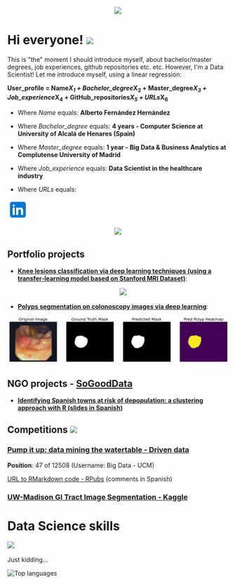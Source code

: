 <p align="center">
 <img src="https://pbs.twimg.com/media/CeP0MvqUIAE_ojO.jpg" width="850px">
</p>
 
# Hi everyone! <img src="https://i.gifer.com/4Snj.gif" width="300px">
This is "the" moment I should introduce myself, about bachelor/master degrees, job experiences, github repositories etc. etc. However, I'm a Data Scientist! Let me introduce myself, using a linear regression:

__User\_profile = Name*X<sub>1</sub> + Bachelor\_degree*X<sub>2</sub> + Master\_degree*X<sub>3</sub> + Job\_experience*X<sub>4</sub> + GitHub\_repositories*X<sub>5</sub> + URLs*X<sub>6</sub>__

* Where _Name_ equals: __Alberto Fernández Hernández__ 

* Where _Bachelor\_degree_ equals: __4 years - Computer Science at University of Alcalá de Henares (Spain)__
* Where _Master\_degree_ equals: __1 year - Big Data & Business Analytics at Complutense University of Madrid__ 
* Where _Job\_experience_ equals: __Data Scientist in the healthcare industry__ 
* Where _URLs_ equals:

[![LinkedIn icon](./media/linkedin_icon.png)](https://www.linkedin.com/in/alberto-fernandez-hernandez-3a3474136/)

<p align="center">
  <img src="https://icons.iconarchive.com/icons/martz90/circle-addon2/72/health-icon.png"/>
</p>

## Portfolio projects

  * __[Knee lesions classification via deep learning techniques (using a transfer-learning model based on Stanford MRI Dataset)](https://github.com/AlbertoUAH/Knee-Lesions-Classification-via-Deep-Learning)__:  
    <p align="center">
     <img src="./media/knee.gif">
    </p>
  * __[Polyps segmentation on colonoscopy images via deep learning](https://github.com/AlbertoUAH/polyps-image-segmentation)__:
<p align="center">
 <img src="./media/polyps.PNG">
</p>

## NGO projects - [SoGoodData](https://sogooddata.org/)

* __[Identifying Spanish towns at risk of depopulation: a clustering approach with R (slides in Spanish)](https://docs.google.com/presentation/d/1Cqvhf0W5QFEXd0AXpiuPQrZzVGl67qf1/edit#slide=id.p20)__


## Competitions <img src="https://cdn-icons-png.flaticon.com/128/708/708906.png" width=30px>

### [Pump it up: data mining the watertable - Driven data](https://www.drivendata.org/competitions/7/pump-it-up-data-mining-the-water-table/)

__Position__: 47 of 12508 (Username: Big Data - UCM)

[URL to RMarkdown code - RPubs](https://rpubs.com/Alberto98/891456) (comments in Spanish)

### [UW-Madison GI Tract Image Segmentation - Kaggle](https://www.kaggle.com/competitions/uw-madison-gi-tract-image-segmentation)


 
# Data Science skills 

<img src="https://miro.medium.com/max/640/1*ZS7xxm9jkGIcRnH3QKs02g.gif" width="200px">

Just kidding...

![Top languages](https://github-readme-stats.vercel.app/api/top-langs/?username=AlbertoUAH&theme=tokyonight&hide=html,TeX)
